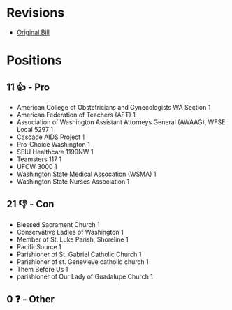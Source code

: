 # Revisions
* [Original Bill](1/)

# Positions
## 11 👍 - Pro
* American College of Obstetricians and Gynecologists WA Section  1
* American Federation of Teachers (AFT) 1
* Association of Washington Assistant Attorneys General (AWAAG), WFSE Local 5297 1
* Cascade AIDS Project 1
* Pro-Choice Washington 1
* SEIU Healthcare 1199NW 1
* Teamsters 117 1
* UFCW 3000 1
* Washington State Medical Assocation (WSMA) 1
* Washington State Nurses Association 1

## 21 👎 - Con
* Blessed Sacrament Church 1
* Conservative Ladies of Washington 1
* Member of St. Luke Parish, Shoreline 1
* PacificSource 1
* Parishioner of St. Gabriel Catholic Church 1
* Parishioner of st. Genevieve catholic church 1
* Them Before Us 1
* parishioner of Our Lady of Guadalupe Church 1

## 0 ❓ - Other
